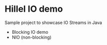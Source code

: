 # Hillel IO demo
Sample project to showcase IO Streams in Java

- Blocking IO demo
- NIO (non-blocking)